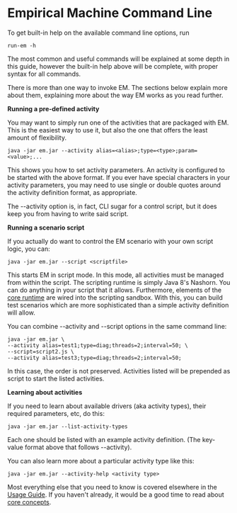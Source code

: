 # Empirical Machine Command Line

To get built-in help on the available command line options, run

    run-em -h

The most common and useful commands will be explained at some depth in this guide, however
the built-in help above will be complete, with proper syntax for all commands.

There is more than one way to invoke EM. The sections below explain more about them, explaining
more about the way EM works as you read further.

__Running a pre-defined activity__

You may want to simply run one of the activities that are packaged with EM. This is the easiest way to use it,
but also the one that offers the least amount of flexibility.

    java -jar em.jar --activity alias=<alias>;type=<type>;param=<value>;...
    
This shows you how to set activity parameters. An activity is configured to be started with the above format. If you ever
have special characters in your activity parameters, you may need to use single or double quotes around the activity
definition format, as appropriate.

The --activity option is, in fact, CLI sugar for a control script, but it does keep you from having to write said script.

__Running a scenario script__

If you actually do want to control the EM scenario with your own script logic, you can:

    java -jar em.jar --script <scriptfile>
    
This starts EM in script mode. In this mode, all activities must be managed from within the script.
The scripting runtime is simply Java 8's Nashorn. You can do anything in your script that it allows. Furthermore,
elements of the [core runtime](core_concepts.md) are wired into the scripting sandbox. With this, you can build
test scenarios which are more sophisticated than a simple activity definition will allow.

You can combine --activity and --script options in the same command line:

    java -jar em.jar \
    --activity alias=test1;type=diag;threads=2;interval=50; \
    --script=script2.js \
    --activity alias=test3;type=diag;threads=2;interval=50;
    
In this case, the order is not preserved. Activities listed will be prepended as script to start the listed activities.
    
__Learning about activities__

If you need to learn about available drivers (aka activity types), their required parameters, etc, do this:

    java -jar em.jar --list-activity-types

Each one should be listed with an example activity definition. (The key-value format above that follows --activity).

You can also learn more about a particular activity type like this:

    java -jar em.jar --activity-help <activity type>
    
Most everything else that you need to know is covered elsewhere in the [Usage Guide](usage_guide.md). If you haven't already,
it would be a good time to read about [core concepts](core_concepts.md).

